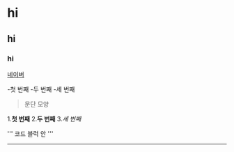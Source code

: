 # hi
## hi
### hi
[네이버](naver.com)

-첫 번째
  -두 번째
    -세 번째
    
 >문단 모양

1.**첫 번째**
2.__두 번째__
3.*세 번째*

'''
코드 블럭 안
'''

* * *


